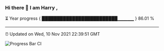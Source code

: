 ### Hi there 👋 I am Harry , 

⏳ Year progress { █████████████████████████▁▁▁▁▁ } 86.01 %

---

⏰ Updated on Wed, 10 Nov 2021 22:39:51 GMT

![Progress Bar CI](https://github.com/duykhang68/duykhang68/workflows/Progress%20Bar%20CI/badge.svg)
